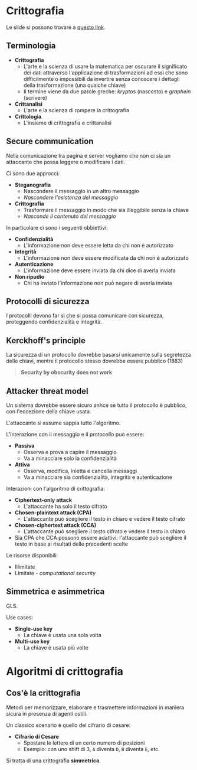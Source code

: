 # Crittografia

Le slide si possono trovare a [questo link](https://virtuale.unibo.it/pluginfile.php/1987584/mod_resource/content/1/Lecture%201%20-%20IntroductionToCryptography.pdf).

## Terminologia

- **Crittografia**
  - L'arte e la scienza di usare la matematica per oscurare il significato dei dati attraverso l'applicazione di trasformazioni ad essi che sono difficilmente o impossibili da invertire senza conoscere i dettagli della trasformazione (una qualche chiave)
  - Il termine viene da due parole greche: *kryptos* (nascosto) e *graphein* (scrivere)
- **Crittanalisi**
  - L'arte e la scienza di rompere la crittografia
- **Crittologia**
  - L'insieme di crittografia e crittanalisi

## Secure communication

Nella comunicazione tra pagina e server vogliamo che non ci sia un attaccante che possa leggere o modificare i dati.

Ci sono due approcci:
- **Steganografia**
  - Nascondere il messaggio in un altro messaggio
  - *Nascondere l'esistenza del messaggio*
- **Crittografia**
  - Trasformare il messaggio in modo che sia illeggibile senza la chiave
  - *Nasconde il contenuto del messaggio*

In particolare ci sono i seguenti obbiettivi:
- **Confidenzialità**
  - L'informazione non deve essere letta da chi non è autorizzato
- **Integrità**
  - L'informazione non deve essere modificata da chi non è autorizzato
- **Autenticazione**
  - L'informazione deve essere inviata da chi dice di averla inviata
- **Non ripudio**
  - Chi ha inviato l'informazione non può negare di averla inviata

## Protocolli di sicurezza

I protocolli devono far sì che si possa comunicare con sicurezza, proteggendo confidenzialità e integrità.

## Kerckhoff's principle

La sicurezza di un protocollo dovrebbe basarsi unicamente sulla segretezza delle chiavi, mentre il protocollo stesso dovrebbe essere pubblico (1883)

> **Security by obscurity does not work**


## Attacker threat model

Un sistema dovrebbe essere sicuro anhce se tutto il protocollo è pubblico, con l'eccezione della chiave usata.

L'attaccante si assume sappia tutto l'algoritmo.

L'interazione con il messaggio e il protocollo può essere:
- **Passiva**
  - Osserva e prova a capire il messaggio
  - Va a minacciare solo la confidenzialità
- **Attiva**
  - Osserva, modifica, inietta e cancella messaggi
  - Va a minacciare sia confidenzialità, integrità e autenticazione
  
Interazioni con l'algoritmo di crittografia:
- **Ciphertext-only attack**
  - L'attaccante ha solo il testo cifrato
- **Chosen-plaintext attack (CPA)**
  - L'attaccante può scegliere il testo in chiaro e vedere il testo cifrato
- **Chosen-ciphertext attack (CCA)**
  - L'attaccante può scegliere il testo cifrato e vedere il testo in chiaro
- Sia CPA che CCA possono essere adattivi: l'attaccante può scegliere il testo in base ai risultati delle precedenti scelte

Le risorse disponibili:
- Illimitate
- Limitate - *computational security*

## Simmetrica e asimmetrica

GLS.

Use cases:
- **Single-use key**
  - La chiave è usata una sola volta
- **Multi-use key**
  - La chiave è usata più volte

# Algoritmi di crittografia

## Cos'è la crittografia

Metodi per memorizzare, elaborare e trasmettere informazioni in maniera sicura in presenza di agenti ostili.

Un classico scenario è quello del cifrario di cesare:
- **Cifrario di Cesare**
  - Spostare le lettere di un certo numero di posizioni
  - Esempio: con uno shift di 3, `A` diventa `D`, `B` diventa `E`, etc.

Si tratta di una crittografia **simmetrica**.